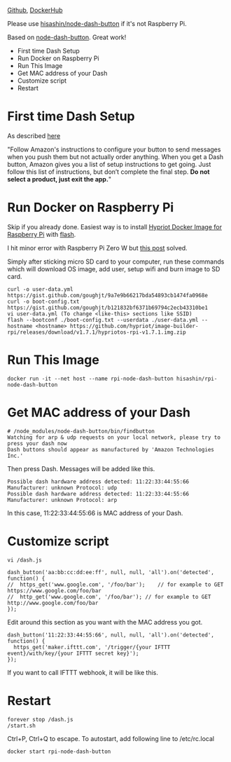 [Github](https://github.com/hisashin/docker-rpi-node-dash-button), [DockerHub](https://hub.docker.com/r/hisashin/rpi-node-dash-button/)

Please use [hisashin/node-dash-button](https://hub.docker.com/r/hisashin/node-dash-button/) if it's not Raspberry Pi.

Based on [node-dash-button](https://github.com/hortinstein/node-dash-button#first-time-dash-setup). Great work!

* First time Dash Setup
* Run Docker on Raspberry Pi
* Run This Image
* Get MAC address of your Dash
* Customize script
* Restart

# First time Dash Setup

As described [here](https://github.com/hortinstein/node-dash-button#first-time-dash-setup)

"Follow Amazon's instructions to configure your button to send messages when you push them but not actually order anything. When you get a Dash button, Amazon gives you a list of setup instructions to get going. Just follow this list of instructions, but don’t complete the final step. **Do not select a product, just exit the app.**"

# Run Docker on Raspberry Pi

Skip if you already done. Easiest way is to install [Hypriot Docker Image for Raspberry Pi](https://blog.hypriot.com/downloads/) with [flash](https://github.com/hypriot/flash).

I hit minor error with Raspberry Pi Zero W but [this post](https://github.com/hypriot/blog/issues/60#issuecomment-351239790) solved.

Simply after sticking micro SD card to your computer, run these commands which will download OS image, add user, setup wifi and burn image to SD card.

    curl -o user-data.yml https://gist.github.com/goughjt/9a7e9b66217bda54893cb1474fa0968e
    curl -o boot-config.txt https://gist.github.com/goughjt/b121832bf6371b69794c2ecb43310be1
    vi user-data.yml (To change <like-this> sections like SSID)
    flash --bootconf ./boot-config.txt --userdata ./user-data.yml --hostname <hostname> https://github.com/hypriot/image-builder-rpi/releases/download/v1.7.1/hypriotos-rpi-v1.7.1.img.zip

# Run This Image

    docker run -it --net host --name rpi-node-dash-button hisashin/rpi-node-dash-button

# Get MAC address of your Dash

    # /node_modules/node-dash-button/bin/findbutton
    Watching for arp & udp requests on your local network, please try to press your dash now
    Dash buttons should appear as manufactured by 'Amazon Technologies Inc.' 

Then press Dash. Messages will be added like this.

    Possible dash hardware address detected: 11:22:33:44:55:66 Manufacturer: unknown Protocol: udp
    Possible dash hardware address detected: 11:22:33:44:55:66 Manufacturer: unknown Protocol: arp

In this case, 11:22:33:44:55:66 is MAC address of your Dash.

# Customize script

    vi /dash.js
 
    dash_button('aa:bb:cc:dd:ee:ff', null, null, 'all').on('detected', function() {
    //  https_get('www.google.com', '/foo/bar');	// for example to GET https://www.google.com/foo/bar
    //  http_get('www.google.com', '/foo/bar');	// for example to GET http://www.google.com/foo/bar
    });
Edit around this section as you want with the MAC address you got.

    dash_button('11:22:33:44:55:66', null, null, 'all').on('detected', function() {
      https_get('maker.ifttt.com', '/trigger/{your IFTTT event}/with/key/{your IFTTT secret key}');
    });
If you want to call IFTTT webhook, it will be like this.

# Restart

    forever stop /dash.js
    /start.sh

Ctrl+P, Ctrl+Q to escape. To autostart, add following line to /etc/rc.local

    docker start rpi-node-dash-button


